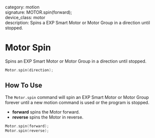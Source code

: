 category: motion  
signature: MOTOR.spin(forward);  
device_class: motor  
description: Spins a EXP Smart Motor or Motor Group in a direction until stopped.  

# Motor Spin
Spins an EXP Smart Motor or Motor Group in a direction until stopped.

```cpp
Motor.spin(direction);
```

## How To Use

The `Motor.spin` command will spin an EXP Smart Motor or Motor Group forever until a new motion command is used or the program is stopped.

- **forward** spins the Motor forward.
- **reverse** spins the Motor in reverse.

```cpp
Motor.spin(forward);
Motor.spin(reverse);
```

<advanced>
</advanced>